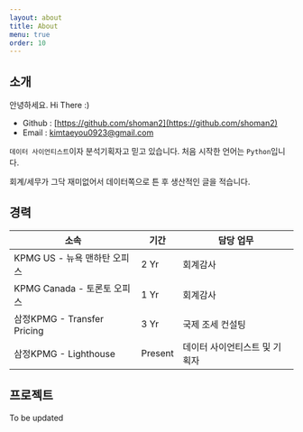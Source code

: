 ```yaml
---
layout: about
title: About
menu: true
order: 10
---
```


## 소개 
안녕하세요. Hi There :)
- Github : [https://github.com/shoman2](https://github.com/shoman2)
- Email : [kimtaeyou0923@gmail.com](kimtaeyou0923@gmail.com)

```데이터 사이언티스트```이자 분석기획자고 믿고 있습니다. 
처음 시작한 언어는 ```Python```입니다. 

회계/세무가 그닥 재미없어서 데이터쪽으로 튼 후 생산적인 글을 적습니다.


## 경력

| 소속                         | 기간    | 담당 업무                     |
| ---------------------------- | ------- | ----------------------------- |
| KPMG US - 뉴욕 맨하탄 오피스 | 2 Yr    | 회계감사                      |
| KPMG Canada - 토론토 오피스  | 1 Yr    | 회계감사                      |
| 삼정KPMG - Transfer Pricing  | 3 Yr    | 국제 조세 컨설팅              |
| 삼정KPMG - Lighthouse        | Present | 데이터 사이언티스트 및 기획자 |



## 프로젝트

To be updated